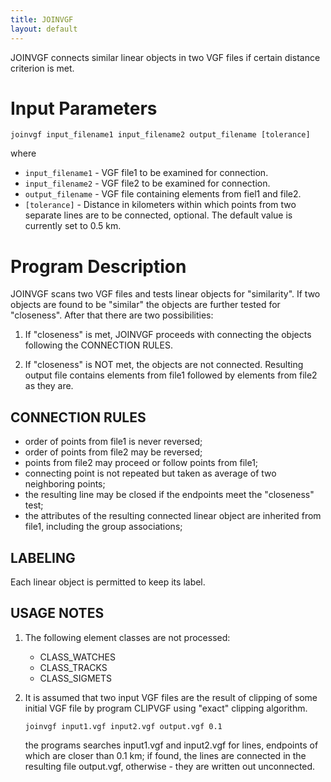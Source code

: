 ```yaml
---
title: JOINVGF
layout: default
---
```

                                         
JOINVGF connects similar linear objects in two VGF files if certain
  distance criterion is met.  

# Input Parameters

    joinvgf input_filename1 input_filename2 output_filename [tolerance]

where

* `input_filename1`	- VGF file1 to be examined for connection.
* `input_filename2`	- VGF file2 to be examined for connection.
* `output_filename`	- VGF file containing elements from fiel1 and file2.
* `[tolerance]`		- Distance in kilometers within which points from
        two separate lines are to be connected, optional.
        The default value is currently set to 0.5 km.
	                                                                   
# Program Description

JOINVGF scans two VGF files and tests linear objects for "similarity". 
If two objects are found to be "similar" the objects are further tested
for "closeness".  After that there are two possibilities:

1. If "closeness" is met, JOINVGF proceeds with connecting the objects
following the CONNECTION RULES. 

2. If "closeness" is NOT met, the objects are not connected.  Resulting
output file contains elements from file1 followed by elements from
file2 as they are.

## CONNECTION RULES

* order of points from file1 is never reversed;
* order of points from file2 may be reversed;
* points from file2 may proceed or follow points from file1;
* connecting point is not repeated but taken as average of two 
neighboring points;
* the resulting line may be closed if the endpoints meet the 
"closeness" test;
* the attributes of the resulting connected linear object are inherited 
from file1, including the group associations;

## LABELING

Each linear object is permitted to keep its label.

## USAGE NOTES

1.  The following element classes are not processed:
    * CLASS_WATCHES
    * CLASS_TRACKS
    * CLASS_SIGMETS
2.  It is assumed that two input VGF files are the result of clipping
of some initial VGF file by program CLIPVGF using "exact" clipping
algorithm.


        joinvgf input1.vgf input2.vgf output.vgf 0.1

     the programs searches input1.vgf and input2.vgf for lines,
  endpoints of which are closer than 0.1 km; if found, the lines
  are connected in the resulting file output.vgf, otherwise - they are written out unconnected.
